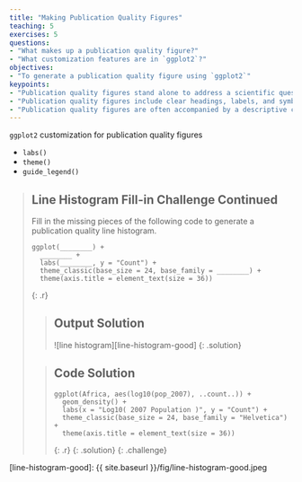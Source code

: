```yaml
---
title: "Making Publication Quality Figures"
teaching: 5
exercises: 5
questions:
- "What makes up a publication quality figure?"
- "What customization features are in `ggplot2`?"
objectives:
- "To generate a publication quality figure using `ggplot2`"
keypoints:
- "Publication quality figures stand alone to address a scientific question."
- "Publication quality figures include clear headings, labels, and symbols."
- "Publication quality figures are often accompanied by a descriptive caption." 
---
```


`ggplot2` customization for publication quality figures

- `labs()`
- `theme()`
- `guide_legend()`

> ## Line Histogram Fill-in Challenge Continued
>
> Fill in the missing pieces of the following code to generate a publication
> quality line histogram.
>
> ~~~
> ggplot(________) +
>   ________ +
>   labs(________, y = "Count") +
>   theme_classic(base_size = 24, base_family = ________) +
>   theme(axis.title = element_text(size = 36))
> ~~~
> {: .r}
>
> > ## Output Solution
> >
> > ![line histogram][line-histogram-good]
> {: .solution}
>
> > ## Code Solution
> >
> > ~~~
> > ggplot(Africa, aes(log10(pop_2007), ..count..)) +
> >   geom_density() +
> >   labs(x = "Log10( 2007 Population )", y = "Count") +
> >   theme_classic(base_size = 24, base_family = "Helvetica") +
> >   theme(axis.title = element_text(size = 36))
> > ~~~
> > {: .r}
> {: .solution}
{: .challenge}

[line-histogram-good]: {{ site.baseurl }}/fig/line-histogram-good.jpeg
